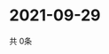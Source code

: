 # 2021-09-29
  共 0条

  <!-- BEGIN -->
  <!-- 最后更新时间Wed Sep 29 2021 03:03:24 GMT+0000 (Coordinated Universal Time) -->
  
  <!-- END -->
  
  